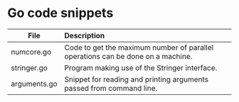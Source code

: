 # Go code snippets

| File                 | Description                                                                              |
| -------------------- | :--------------------------------------------------------------------------------------- |
| numcore.go           | Code to get the maximum number of parallel operations can be done on a machine.          |
| stringer.go          | Program making use of the Stringer interface.                                            |
| arguments.go         | Snippet for reading and printing arguments passed from command line.                     |
